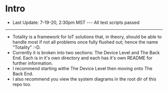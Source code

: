 # Intro
- Last Update: 7-19-20, 2:30pm MST --- All test scripts passed
---
- Totality is a framework for IoT solutions that, in theory, should be able to handle most if not all problems once fully flushed out;
hence the name "Totality" :-D.
- Currently it is broken into two sections: The Device Level and The Back End. Each is in it's own directory and each has it's own
README for further information.
- I recommend starting withe The Device Level then moving onto The Back End.
- I also recommend you view the system diagrams in the root dir of this repo too.